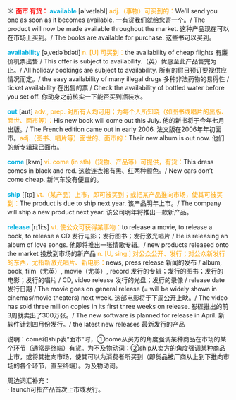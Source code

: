☀ <font color="red">**面市 有货：**</font>
<font color="sky blue">**available**</font> [ə'veɪləbl] 
<font color="orange">adj.（事物）可买到的：</font>We’ll send you one as soon as it becomes available. 一有货我们就给您寄一个。/ The product will now be made available throughout the market. 这种产品现在可以在市场上买到。/ The books are available for purchase. 这些书可以买到。
           
<font color="sky blue">**availability**</font> [əˌveɪləˈbɪləti]
<font color="orange">n. [U] 可买到：</font>the availability of cheap flights 有廉价机票出售 / This offer is subject to availability.（英）优惠至此产品售完为止。/ All holiday bookings are subject to availability. 所有的假日预订要视供应情况而定。/ the easy availability of many illegal drugs 多种非法药物的易得性 / ticket availability 在出售的票 / Check the availability of bottled water before you set off. 你动身之前核实一下能否买到瓶装水。

<font color="sky blue">**out**</font> [aʊt] 
<font color="orange">adv., prep. 对所有人均可用；为每个人所知晓（如图书或唱片的出版、面世、面市等）：</font>His new book will come out this July. 他的新书将于今年七月出版。/ The French edition came out in early 2006. 法文版在2006年年初面市。<font color="orange">adj.（图书、唱片等）面世的、面市的：</font>Their new album is out now. 他们的新专辑现已面市。

<font color="sky blue">**come**</font> [kʌm] 
<font color="orange">vi. come (in sth)（货物、产品等）可提供，有货：</font>This dress comes in black and red. 这款连衣裙有黑、红两种颜色。/ New cars don’t come cheap. 新汽车没有便宜的。

<font color="sky blue">**ship**</font> [ʃɪp] 
<font color="orange">vt.（某产品）上市，即可被买到；或把某产品推向市场，使其可被买到：</font>The product is due to ship next year. 该产品明年上市。/ The company will ship a new product next year. 该公司明年将推出一款新产品。
           
<font color="sky blue">**release**</font> [rɪˈli:s]
<font color="orange">vt. 使公众可获得某事物：</font>to release a movie, to release a book, to release a CD 发行电影；发行图书；发行激光唱片 / He is releasing an album of love songs. 他即将推出一张情歌专辑。/ new products released onto the market 投放到市场的新产品 <font color="orange">n. [U, sing.] 对公众公开、发行；对公众新发行的东西，尤指新激光唱片、新电影：</font>news, press release 新闻的发布 / album, book, film（尤英）, movie（尤美）, record 发行的专辑；发行的图书；发行的电影；发行的唱片 / CD, video release 发行的光盘；发行的录像 / release date 发行日期 / The movie goes on general release (= will be widely shown in cinemas/movie theaters) next week. 这部电影将于下周公开上映。/ The video has sold three million copies in its first three weeks on release. 影碟推出的前3周就卖出了300万张。/ The new software is planned for release in April. 新软件计划四月份发行。/ the latest new releases 最新发行的产品

说明：come和ship表“面市”时，①come从买方的角度强调某种商品在市场的某个环节（通常是终端）有货。为不及物动词；②ship从卖方的角度强调某种商品上市，或将其推向市场，使其可以为消费者所买到（即货品被厂商从上到下推向市场的各个环节，直至终端）。为及物动词。
   
周边词汇补充：   
· launch可指产品首次上市或发行。



